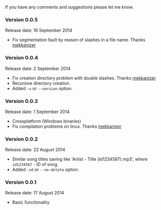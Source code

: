
If you have any comments and suggestions please let me know.

### Version 0.0.5
Release date: 16 September 2014
+ Fix segmentation fault by reason of slashes in a file name. Thanks [mekkanizer](https://github.com/mekkanizer)

### Version 0.0.4
Release date: 2 September 2014
+ Fix creation directory problem with double slashes. Thanks [mekkanizer](https://github.com/mekkanizer)
+ Recursive directory creation.
+ Added `-v` or `--version` option.

### Version 0.0.3
Release date: 1 September 2014
+ Crossplatform (Windows binaries)
+ Fix compilation problems on linux. Thanks [mekkanizer](https://github.com/mekkanizer)

### Version 0.0.2
Release date: 22 August 2014
+ Similar song titles saving like 'Artist - Title (id1234567).mp3', where `id1234567` - ID of song.
+ Added `-nd` or `--no-delete` option.

### Version 0.0.1
Release date: 17 August 2014
+ Basic functionality
